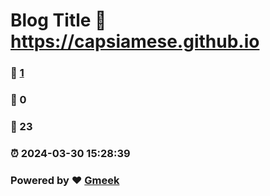 # Blog Title :link: https://capsiamese.github.io 
### :page_facing_up: [1](https://capsiamese.github.io/tag.html) 
### :speech_balloon: 0 
### :hibiscus: 23 
### :alarm_clock: 2024-03-30 15:28:39 
### Powered by :heart: [Gmeek](https://github.com/Meekdai/Gmeek)
